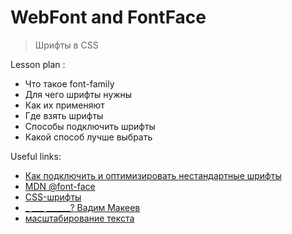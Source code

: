 ﻿# WebFont and FontFace
> Шрифты в CSS

Lesson plan :
+ Что такое font-family
+ Для чего шрифты нужны
+ Как их применяют
+ Где взять шрифты
+ Способы подключить шрифты
+ Какой способ лучше выбрать

Useful links:
+ [Как подключить и оптимизировать нестандартные шрифты](https://htmlacademy.ru/blog/boost/tutorial/fonts-loading)
+ [MDN @font-face](https://developer.mozilla.org/ru/docs/Web/CSS/@font-face)
+ [CSS-шрифты](https://html5book.ru/css-shrifty/)
+ [_ ___ ______? Вадим Макеев](https://www.youtube.com/watch?v=uI3Q5m9xkkw)
+ [масштабирование текста](https://youtu.be/cO2-zYzjyD0)